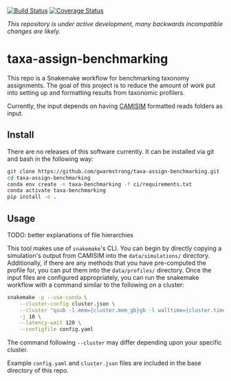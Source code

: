 [![Build Status](https://travis-ci.org/gwarmstrong/taxa-assign-benchmarking.svg?branch=master)](https://travis-ci.org/gwarmstrong/taxa-assign-benchmarking)
[![Coverage Status](https://coveralls.io/repos/github/gwarmstrong/taxa-assign-benchmarking/badge.svg?branch=master)](https://coveralls.io/github/gwarmstrong/taxa-assign-benchmarking?branch=master)

*This repository is under active development, many backwards incompatible changes are likely.*

# taxa-assign-benchmarking
This repo is a Snakemake workflow for benchmarking taxonomy assignments. The
goal of this project is to reduce the amount of work put into setting up and
formatting results from taxonomic profilers.

Currently, the input depends on having 
[CAMISIM](https://github.com/CAMI-challenge/CAMISIM.git) formatted reads folders
as input.

## Install

There are no releases of this software currently. It can be installed
via git and bash in the following way:
```bash
git clone https://github.com/gwarmstrong/taxa-assign-benchmarking.git
cd taxa-assign-benchmarking
conda env create -n taxa-benchmarking -f ci/requirements.txt
conda activate taxa-benchmarking
pip install -e .
```

## Usage

TODO: better explanations of file hierarchies

This tool makes use of `snakemake`'s CLI. You can begin by directly copying a
simulation's output from CAMISIM into the `data/simulations/` directory.
Additionally, if there are any methods that you have pre-computed the profile for,
you can put them into the `data/profiles/` directory. Once the input files are
configured appropriately, you can run the snakemake workflow with a command
similar to the following on a cluster:

```bash
snakemake -p --use-conda \
    --cluster-config cluster.json \
    --cluster "qsub -l mem={cluster.mem_gb}gb -l walltime={cluster.time} -o cluster -e cluster" \
    -j 10 \
    --latency-wait 120 \
    --configfile config.yaml
```

The command following `--cluster` may differ depending upon your specific cluster.

Example `config.yaml` and `cluster.json` files are included in the base directory
of this repo.
